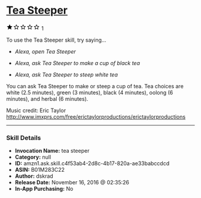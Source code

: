 # [Tea Steeper](http://alexa.amazon.com/#skills/amzn1.ask.skill.c4f53ab4-2d8c-4b17-820a-ae33babccdcd)
![1 stars](../../images/ic_star_black_18dp_1x.png)![1 stars](../../images/ic_star_border_black_18dp_1x.png)![1 stars](../../images/ic_star_border_black_18dp_1x.png)![1 stars](../../images/ic_star_border_black_18dp_1x.png)![1 stars](../../images/ic_star_border_black_18dp_1x.png) 1

To use the Tea Steeper skill, try saying...

* *Alexa, open Tea Steeper*

* *Alexa, ask Tea Steeper to make a cup of black tea*

* *Alexa, ask Tea Steeper to steep white tea*

You can ask Tea Steeper to make or steep a cup of tea. Tea choices are white (2.5 minutes), green (3 minutes), black (4 minutes), oolong (6 minutes), and herbal (6 minutes).

Music credit: Eric Taylor 
http://www.imxprs.com/free/erictaylorproductions/erictaylorproductions

***

### Skill Details

* **Invocation Name:** tea steeper
* **Category:** null
* **ID:** amzn1.ask.skill.c4f53ab4-2d8c-4b17-820a-ae33babccdcd
* **ASIN:** B01M283C22
* **Author:** dskrad
* **Release Date:** November 16, 2016 @ 02:35:26
* **In-App Purchasing:** No
